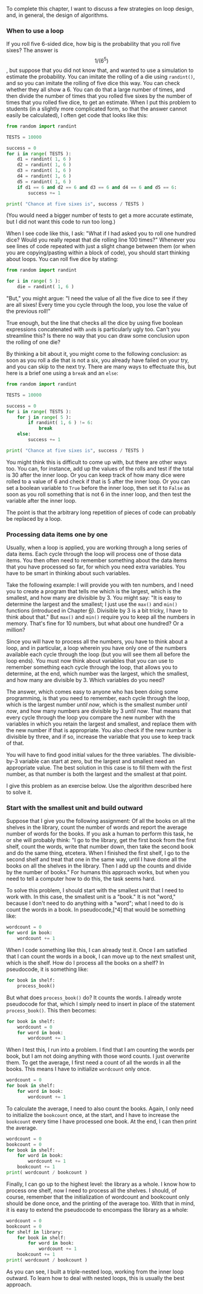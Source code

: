 To complete this chapter, I want to discuss a few strategies on loop
design, and, in general, the design of algorithms.

### When to use a loop

If you roll five 6-sided dice, how big is the probability that you roll
five sixes? The answer is $$1/(6^5)$$, but suppose that you did not know
that, and wanted to use a simulation to estimate the probability. You
can imitate the rolling of a die using `randint()`, and so you can
imitate the rolling of five dice this way. You can check whether they
all show a 6. You can do that a large number of times, and then divide
the number of times that you rolled five sixes by the number of times
that you rolled five dice, to get an estimate. When I put this problem
to students (in a slightly more complicated form, so that the answer
cannot easily be calculated), I often get code that looks like this:

```python
from random import randint

TESTS = 10000

success = 0
for i in range( TESTS ):
    d1 = randint( 1, 6 )
    d2 = randint( 1, 6 )
    d3 = randint( 1, 6 )
    d4 = randint( 1, 6 )
    d5 = randint( 1, 6 )
    if d1 == 6 and d2 == 6 and d3 == 6 and d4 == 6 and d5 == 6:
        success += 1

print( "Chance at five sixes is", success / TESTS )
```

(You would need a bigger number of tests to get a more accurate
estimate, but I did not want this code to run too long.)

When I see code like this, I ask: "What if I had asked you to roll one
hundred dice? Would you really repeat that die rolling line 100 times?"
Whenever you see lines of code repeated with just a slight change
between them (or when you are copying/pasting within a block of code),
you should start thinking about loops. You can roll five dice by
stating:

```python
from random import randint

for i in range( 5 ):
    die = randint( 1, 6 )
```

"But," you might argue: "I need the value of all the five dice to see if
they are all sixes! Every time you cycle through the loop, you lose the
value of the previous roll!"

True enough, but the line that checks all the dice by using five boolean
expressions concatenated with `and`s is particularly ugly too. Can't you
streamline this? Is there no way that you can draw some conclusion upon
the rolling of one die?

By thinking a bit about it, you might come to the following conclusion:
as soon as you roll a die that is not a six, you already have failed on
your try, and you can skip to the next try. There are many ways to
effectuate this, but here is a brief one using a `break` and an `else`:

```python
from random import randint

TESTS = 10000

success = 0
for i in range( TESTS ):
    for j in range( 5 ):
        if randint( 1, 6 ) != 6:
            break
    else:
        success += 1

print( "Chance at five sixes is", success / TESTS )
```

You might think this is difficult to come up with, but there are other
ways too. You can, for instance, add up the values of the rolls and test
if the total is 30 after the inner loop. Or you can keep track of how
many dice were rolled to a value of 6 and check if that is 5 after the
inner loop. Or you can set a boolean variable to `True` before the inner
loop, then set it to `False` as soon as you roll something that is not 6
in the inner loop, and then test the variable after the inner loop.

The point is that the arbitrary long repetition of pieces of code can
probably be replaced by a loop.

### Processing data items one by one

Usually, when a loop is applied, you are working through a long series
of data items. Each cycle through the loop will process one of those
data items. You then often need to remember something about the data
items that you have processed so far, for which you need extra
variables. You have to be smart in thinking about such variables.

Take the following example: I will provide you with ten numbers, and I
need you to create a program that tells me which is the largest, which
is the smallest, and how many are divisible by 3. You might say: "It is
easy to determine the largest and the smallest; I just use the `max()`
and `min()` functions (introduced in Chapter
<a href="#ch:simplefunctions" data-reference-type="ref" data-reference="ch:simplefunctions">6</a>).
Divisible by 3 is a bit tricky, I have to think about that." But `max()`
and `min()` require you to keep all the numbers in memory. That's fine
for 10 numbers, but what about one hundred? Or a million?

Since you will have to process all the numbers, you have to think about
a loop, and in particular, a loop wherein you have only one of the
numbers available each cycle through the loop (but you will see them all
before the loop ends). You must now think about variables that you can
use to remember something each cycle through the loop, that allows you
to determine, at the end, which number was the largest, which the
smallest, and how many are divisible by 3. Which variables do you need?

The answer, which comes easy to anyone who has been doing some
programming, is that you need to remember, each cycle through the loop,
which is the largest number *until now*, which is the smallest number
*until now*, and how many numbers are divisible by 3 *until now*. That
means that every cycle through the loop you compare the new number with
the variables in which you retain the largest and smallest, and replace
them with the new number if that is appropriate. You also check if the
new number is divisible by three, and if so, increase the variable that
you use to keep track of that.

You will have to find good initial values for the three variables. The
divisible-by-3 variable can start at zero, but the largest and smallest
need an appropriate value. The best solution in this case is to fill
them with the first number, as that number is both the largest and the
smallest at that point.

I give this problem as an exercise below. Use the algorithm described
here to solve it.

### Start with the smallest unit and build outward

Suppose that I give you the following assignment: Of all the books on
all the shelves in the library, count the number of words and report the
average number of words for the books. If you ask a human to perform
this task, he or she will probably think: "I go to the library, get the
first book from the first shelf, count the words, write that number
down, then take the second book and do the same thing, etcetera. When I
finished the first shelf, I go to the second shelf and treat that one in
the same way, until I have done all the books on all the shelves in the
library. Then I add up the counts and divide by the number of books."
For humans this approach works, but when you need to tell a computer how
to do this, the task seems hard.

To solve this problem, I should start with the smallest unit that I need
to work with. In this case, the smallest unit is a "book." It is not
"word," because I don't need to do anything with a "word"; what I need
to do is count the words in a book. In pseudocode,[^4] that would be
something like:

```python
wordcount = 0
for word in book:
    wordcount += 1
```

When I code something like this, I can already test it. Once I am
satisfied that I can count the words in a book, I can move up to the
next smallest unit, which is the shelf. How do I process all the books
on a shelf? In pseudocode, it is something like:

```python
for book in shelf:
    process_book()
```

But what does `process_book()` do? It counts the words. I already wrote
pseudocode for that, which I simply need to insert in place of the
statement `process_book()`. This then becomes:

```python
for book in shelf:
    wordcount = 0
    for word in book:
        wordcount += 1
```

When I test this, I run into a problem. I find that I am counting the
words per book, but I am not doing anything with those word counts. I
just overwrite them. To get the average, I first need a count of all the
words in all the books. This means I have to initialize `wordcount` only
once.

```python
wordcount = 0
for book in shelf:
    for word in book:
        wordcount += 1
```

To calculate the average, I need to also count the books. Again, I only
need to initialize the `bookcount` once, at the start, and I have to
increase the `bookcount` every time I have processed one book. At the
end, I can then print the average.

```python
wordcount = 0
bookcount = 0
for book in shelf:
    for word in book:
        wordcount += 1
    bookcount += 1
print( wordcount / bookcount )
```

Finally, I can go up to the highest level: the library as a whole. I
know how to process one shelf, now I need to process all the shelves. I
should, of course, remember that the initialization of wordcount and
bookcount only should be done once, and the printing of the average too.
With that in mind, it is easy to extend the pseudocode to encompass the
library as a whole:

```python
wordcount = 0
bookcount = 0
for shelf in library:
    for book in shelf:
        for word in book:
            wordcount += 1
    bookcount += 1
print( wordcount / bookcount )
```

As you can see, I built a triple-nested loop, working from the inner
loop outward. To learn how to deal with nested loops, this is usually
the best approach.
